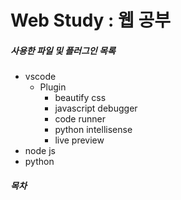 # Web Study : 웹 공부
##### 사용한 파일 및 플러그인 목록
- vscode
    - Plugin
        - beautify css
        - javascript debugger
        - code runner
        - python intellisense
        - live preview
- node js
- python

##### 목차

